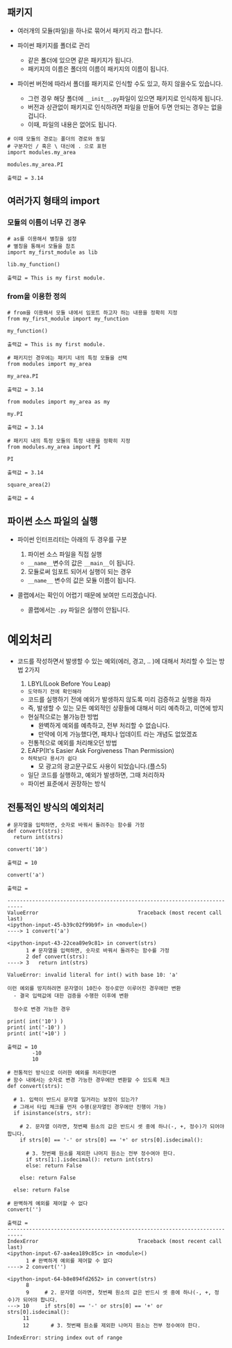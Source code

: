 ## 패키지
- 여러개의 모듈(파일)을 하나로 묶어서 패키지 라고 합니다. 
- 파이썬 패키지를 폴더로 관리
  - 같은 폴더에 있으면 같은 패키지가 됩니다. 
  - 패키지의 이름은 폴더의 이름이 패키지의 이름이 됩니다. 

- 파이썬 버전에 따라서 폴더를 패키지로 인식할 수도 있고, 하지 않을수도 있습니다. 
  - 그런 경우 해당 폴더에 `__init__.py`파일이 있으면 패키지로 인식하게 됩니다. 
  - 버전과 상관없이 패키지로 인식하려면 파일을 만들어 두면 안되는 경우는 없을 겁니다. 
  - 이때, 파일의 내용은 없어도 됩니다. 


```
# 이때 모듈의 경로는 폴더의 경로와 동일
# 구분자인 / 혹은 \ 대신에 . 으로 표현
import modules.my_area

modules.my_area.PI

출력값 = 3.14
```
## 여러가지 형태의 import

### 모듈의 이름이 너무 긴 경우
```
# as를 이용해서 별칭을 설정
# 별칭을 통해서 모듈을 참조
import my_first_module as lib

lib.my_function()

출력값 = This is my first module.
```
### from을 이용한 정의
```
# from을 이용해서 모듈 내에서 임포트 하고자 하는 내용을 정확히 지정
from my_first_module import my_function

my_function()

출력값 = This is my first module.

# 패키지인 경우에는 패키지 내의 특정 모듈을 선택
from modules import my_area

my_area.PI

출력값 = 3.14

from modules import my_area as my

my.PI

출력값 = 3.14

# 패키지 내의 특정 모듈의 특정 내용을 정확히 지정
from modules.my_area import PI

PI

출력값 = 3.14

square_area(2)

출력값 = 4
```
## 파이썬 소스 파일의 실행
- 파이썬 인터프리터는 아래의 두 경우를 구분
  1. 파이썬 소스 파일을 직접 실행
    - `__name__`변수의 값은 `__main__`이 됩니다. 

  2. 모듈로써 임포트 되어서 실행이 되는 경우
    - `__name__` 변수의 값은 모듈 이름이 됩니다. 

- 콜랩에서는 확인이 어렵기 때문에 보여만 드리겠습니다. 
  - 콜랩에서는 `.py` 파일은 실행이 안됩니다. 

# 예외처리
- 코드를 작성하면서 발생할 수 있는 예외(에러, 경고, .. )에 대해서 처리할 수 있는 방법 2가지
  1. LBYL(Look Before You Leap)
    - `도약하기 전에 확인해라`
    - 코드를 실행하기 전에 예외가 발생하지 않도록 미리 검증하고 실행을 하자
    - 즉, 발생할 수 있는 모든 예외적인 상황들에 대해서 미리 예측하고, 미연에 방지 
    - 현실적으로는 불가능한 방법
      - 완벽하게 예외를 예측하고, 전부 처리할 수 없습니다. 
      - 만약에 이게 가능했다면, 패치나 업데이트 라는 개념도 없었겠죠 
    - 전통적으로 예외를 처리해오던 방법

  2. EAFP(It's Easier Ask Forgiveness Than Permission)
    - `허락보다 용서가 쉽다`
      - 모 광고의 광고문구로도 사용이 되었습니다.(플스5)
    - 일단 코드를 실행하고, 예외가 발생하면, 그때 처리하자
    - 파이썬 표준에서 권장하는 방식

## 전통적인 방식의 예외처리
```
# 문자열을 입력하면, 숫자로 바꿔서 돌려주는 함수를 가정
def convert(strs):
  return int(strs)

convert('10')

출력값 = 10 

convert('a')

출력값 = 

---------------------------------------------------------------------------
ValueError                                Traceback (most recent call last)
<ipython-input-45-b39c02f99b9f> in <module>()
----> 1 convert('a')

<ipython-input-43-22cea89e9c81> in convert(strs)
      1 # 문자열을 입력하면, 숫자로 바꿔서 돌려주는 함수를 가정
      2 def convert(strs):
----> 3   return int(strs)

ValueError: invalid literal for int() with base 10: 'a'

이런 예외를 방지하려면 문자열이 10진수 정수로만 이루어진 경우에만 변환 
  - 결국 입력값에 대한 검증을 수행한 이후에 변환

  정수로 변경 가능한 경우

print( int('10') )
print( int('-10') )
print( int('+10') )

출력값 = 10
        -10
        10

# 전통적인 방식으로 이러한 예외를 처리한다면
# 함수 내에서는 숫자로 변경 가능한 경우에만 변환할 수 있도록 체크
def convert(strs):
  
  # 1. 입력이 반드시 문자열 일거라는 보장이 있는가?
  # 그래서 타입 체크를 먼저 수행(문자열인 경우에만 진행이 가능)
  if isinstance(strs, str):

    # 2. 문자열 이라면, 첫번째 원소의 값은 반드시 셋 중에 하나(-, +, 정수)가 되어야 합니다. 
    if strs[0] == '-' or strs[0] == '+' or strs[0].isdecimal():

      # 3. 첫번째 원소를 제외한 나머지 원소는 전부 정수여야 한다.
      if strs[1:].isdecimal(): return int(strs)
      else: return False

    else: return False

  else: return False

# 완벽하게 예외를 제어할 수 없다
convert('')

출력값 = 
---------------------------------------------------------------------------
IndexError                                Traceback (most recent call last)
<ipython-input-67-aa4ea189c85c> in <module>()
      1 # 완벽하게 예외를 제어할 수 없다
----> 2 convert('')

<ipython-input-64-b8e894fd2652> in convert(strs)
      8 
      9     # 2. 문자열 이라면, 첫번째 원소의 값은 반드시 셋 중에 하나(-, +, 정수)가 되어야 합니다.
---> 10     if strs[0] == '-' or strs[0] == '+' or strs[0].isdecimal():
     11 
     12       # 3. 첫번째 원소를 제외한 나머지 원소는 전부 정수여야 한다.

IndexError: string index out of range
